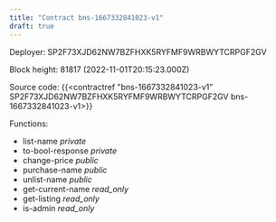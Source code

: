 ```yaml
---
title: "Contract bns-1667332841023-v1"
draft: true
---
```

Deployer: SP2F73XJD62NW7BZFHXK5RYFMF9WRBWYTCRPGF2GV


 



Block height: 81817 (2022-11-01T20:15:23.000Z)

Source code: {{<contractref "bns-1667332841023-v1" SP2F73XJD62NW7BZFHXK5RYFMF9WRBWYTCRPGF2GV bns-1667332841023-v1>}}

Functions:

* list-name _private_
* to-bool-response _private_
* change-price _public_
* purchase-name _public_
* unlist-name _public_
* get-current-name _read_only_
* get-listing _read_only_
* is-admin _read_only_
